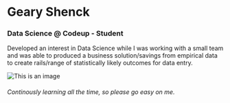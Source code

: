 # Geary Shenck
### Data Science @ Codeup - Student
  Developed an interest in Data Science while I was working with a small team and was able to produced a business solution/savings from empirical data to create rails/range of statistically likely outcomes for data entry.


![This is an image](https://lh3.googleusercontent.com/a-/AOh14GinmR0-9sgqb-mKgGGGYUHyl4D77xK70ct8l-i7dQ=s576-p-rw-no)

###### Continously learning all the time, so please go easy on me.


<!--
**geary-shenck/geary-shenck** is a ✨ _special_ ✨ repository because its `README.md` (this file) appears on your GitHub profile.

Here are some ideas to get you started:

- 🔭 I’m currently working on ...
- 🌱 I’m currently learning ...
- 👯 I’m looking to collaborate on ...
- 🤔 I’m looking for help with ...
- 💬 Ask me about ...
- 📫 How to reach me: ...
- 😄 Pronouns: ...
- ⚡ Fun fact: ...
-->
